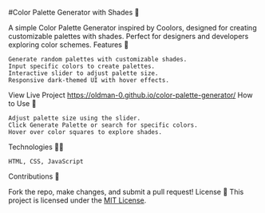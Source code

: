 #Color Palette Generator with Shades 🎨

A simple Color Palette Generator inspired by Coolors, designed for creating customizable palettes with shades. Perfect for designers and developers exploring color schemes.
Features 🌟

    Generate random palettes with customizable shades.
    Input specific colors to create palettes.
    Interactive slider to adjust palette size.
    Responsive dark-themed UI with hover effects.



View Live Project
https://oldman-0.github.io/color-palette-generator/
How to Use 📖

    Adjust palette size using the slider.
    Click Generate Palette or search for specific colors.
    Hover over color squares to explore shades.

Technologies 🧑‍💻

    HTML, CSS, JavaScript

Contributions 🤝

Fork the repo, make changes, and submit a pull request!
License 📄
This project is licensed under the [MIT License](LICENSE).

